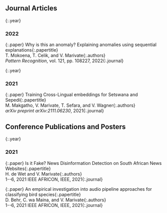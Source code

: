 Journal Articles
---

{:.year}
### 2022

{:.paper}
<span>Why is this an anomaly? Explaining anomalies using sequential explanations</span>{:.papertitle}  
<span>T. Mokoena, T. Celik, and V. Marivate</span>{:.authors}  
<span>_Pattern Recognition_, vol. 121, pp. 108227, 2022</span>{:.journal}  

{:.year}
### 2021

{:.paper}
<span>Training Cross-Lingual embeddings for Setswana and Sepedi</span>{:.papertitle}  
<span>M. Makgatho, V. Marivate, T. Sefara, and V. Wagner</span>{:.authors}  
<span>_arXiv preprint arXiv:2111.06230_, 2021</span>{:.journal}  

Conference Publications and Posters
---

{:.year}
### 2021

{:.paper}
<span>Is it Fake? News Disinformation Detection on South African News Websites</span>{:.papertitle}  
<span>H. de Wet and V. Marivate</span>{:.authors}  
<span>1--6, 2021 IEEE AFRICON, IEEE, 2021</span>{:.journal}  

{:.paper}
<span>An empirical investigation into audio pipeline approaches for classifying bird species</span>{:.papertitle}  
<span>D. Behr, C. wa Maina, and V. Marivate</span>{:.authors}  
<span>1--6, 2021 IEEE AFRICON, IEEE, 2021</span>{:.journal}  
